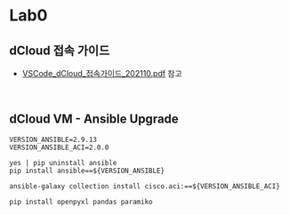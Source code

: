 # Lab0

## dCloud 접속 가이드
- [VSCode_dCloud_접속가이드_202110.pdf](./VSCode_dCloud_접속가이드_202110.pdf) 참고

<br>

## dCloud VM - Ansible Upgrade
```
VERSION_ANSIBLE=2.9.13 
VERSION_ANSIBLE_ACI=2.0.0 

yes | pip uninstall ansible
pip install ansible==${VERSION_ANSIBLE}

ansible-galaxy collection install cisco.aci:==${VERSION_ANSIBLE_ACI} 

pip install openpyxl pandas paramiko
```